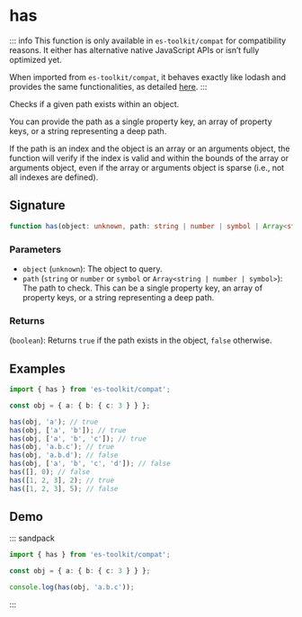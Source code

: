 # has

::: info
This function is only available in `es-toolkit/compat` for compatibility reasons. It either has alternative native JavaScript APIs or isn’t fully optimized yet.

When imported from `es-toolkit/compat`, it behaves exactly like lodash and provides the same functionalities, as detailed [here](../../../compatibility.md).
:::

Checks if a given path exists within an object.

You can provide the path as a single property key, an array of property keys,
or a string representing a deep path.

If the path is an index and the object is an array or an arguments object,
the function will verify if the index is valid and within the bounds of the array
or arguments object, even if the array or arguments object is sparse
(i.e., not all indexes are defined).

## Signature

```typescript
function has(object: unknown, path: string | number | symbol | Array<string | number | symbol>): boolean;
```

### Parameters

- `object` (`unknown`): The object to query.
- `path` (`string` or `number` or `symbol` or `Array<string | number | symbol>`): The path to check. This can be a single property key, an array of property keys, or a string representing a deep path.

### Returns

(`boolean`): Returns `true` if the path exists in the object, `false` otherwise.

## Examples

```typescript
import { has } from 'es-toolkit/compat';

const obj = { a: { b: { c: 3 } } };

has(obj, 'a'); // true
has(obj, ['a', 'b']); // true
has(obj, ['a', 'b', 'c']); // true
has(obj, 'a.b.c'); // true
has(obj, 'a.b.d'); // false
has(obj, ['a', 'b', 'c', 'd']); // false
has([], 0); // false
has([1, 2, 3], 2); // true
has([1, 2, 3], 5); // false
```

## Demo

::: sandpack

```ts index.ts
import { has } from 'es-toolkit/compat';

const obj = { a: { b: { c: 3 } } };

console.log(has(obj, 'a.b.c'));
```

:::
